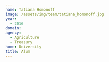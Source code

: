 ```yaml
---
name: Tatiana Homonoff
image: /assets/img/team/tatiana_homonoff.jpg
year: 
  - 2016
domain:
agency:
  - Agriculture
  - Treasury
home: University
title: Alum
---
```

